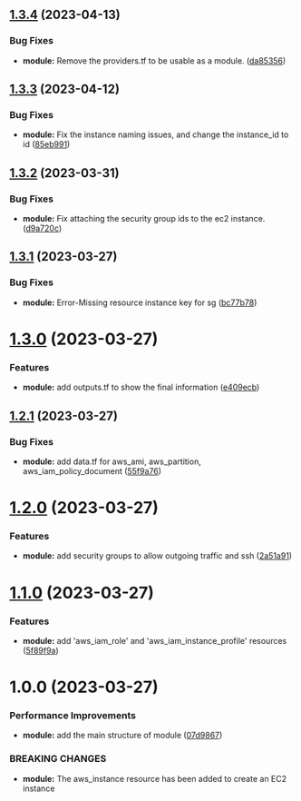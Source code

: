 ## [1.3.4](https://github.com/signorrayan/aws-ec2-terraform-module/compare/v1.3.3...v1.3.4) (2023-04-13)


### Bug Fixes

* **module:** Remove the providers.tf to be usable as a module. ([da85356](https://github.com/signorrayan/aws-ec2-terraform-module/commit/da8535673c21452e2388448ef0599a6fc99de3cc))

## [1.3.3](https://github.com/signorrayan/aws-ec2-terraform-module/compare/v1.3.2...v1.3.3) (2023-04-12)


### Bug Fixes

* **module:** Fix the instance naming issues, and change the instance_id to id ([85eb991](https://github.com/signorrayan/aws-ec2-terraform-module/commit/85eb9918a00e22c021c184e61957df84babee99e))

## [1.3.2](https://github.com/signorrayan/aws-ec2-terraform-module/compare/v1.3.1...v1.3.2) (2023-03-31)


### Bug Fixes

* **module:** Fix attaching the security group ids to the ec2 instance. ([d9a720c](https://github.com/signorrayan/aws-ec2-terraform-module/commit/d9a720c75cc6cf582afee76b8b54f7b83ae10166))

## [1.3.1](https://github.com/signorrayan/aws-ec2-terraform-module/compare/v1.3.0...v1.3.1) (2023-03-27)


### Bug Fixes

* **module:** Error-Missing resource instance key for sg ([bc77b78](https://github.com/signorrayan/aws-ec2-terraform-module/commit/bc77b787d2be50550f8252a761dcfb028378fc50))

# [1.3.0](https://github.com/signorrayan/aws-ec2-terraform-module/compare/v1.2.1...v1.3.0) (2023-03-27)


### Features

* **module:** add outputs.tf to show the final information ([e409ecb](https://github.com/signorrayan/aws-ec2-terraform-module/commit/e409ecb7840643382540116f55fbdce9b2a1aebe))

## [1.2.1](https://github.com/signorrayan/aws-ec2-terraform-module/compare/v1.2.0...v1.2.1) (2023-03-27)


### Bug Fixes

* **module:** add data.tf for aws_ami, aws_partition, aws_iam_policy_document ([55f9a76](https://github.com/signorrayan/aws-ec2-terraform-module/commit/55f9a76c1177482afb74a1fde3d828da7b99a780))

# [1.2.0](https://github.com/signorrayan/aws-ec2-terraform-module/compare/v1.1.0...v1.2.0) (2023-03-27)


### Features

* **module:** add security groups to allow outgoing traffic and ssh ([2a51a91](https://github.com/signorrayan/aws-ec2-terraform-module/commit/2a51a917d9fd05ab1777dc121b1ee772e7eece47))

# [1.1.0](https://github.com/signorrayan/aws-ec2-terraform-module/compare/v1.0.0...v1.1.0) (2023-03-27)


### Features

* **module:** add 'aws_iam_role' and 'aws_iam_instance_profile' resources ([5f89f9a](https://github.com/signorrayan/aws-ec2-terraform-module/commit/5f89f9a7ae561934d2b1b6c6bddc80e0fd46309f))

# 1.0.0 (2023-03-27)


### Performance Improvements

* **module:** add the main structure of module ([07d9867](https://github.com/signorrayan/aws-ec2-terraform-module/commit/07d9867d5f947c636e48af6e2904244b1d32c5a3))


### BREAKING CHANGES

* **module:** The aws_instance resource has been added to create an EC2 instance
